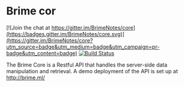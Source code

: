 # Brime cor

[![Join the chat at https://gitter.im/BrimeNotes/core](https://badges.gitter.im/BrimeNotes/core.svg)](https://gitter.im/BrimeNotes/core?utm_source=badge&utm_medium=badge&utm_campaign=pr-badge&utm_content=badge)
[![Build Status](https://travis-ci.org/BrimeNotes/core.svg?branch=master)](https://travis-ci.org/BrimeNotes/core)

The Brime Core is a Restful API that handles the server-side data manipulation and retrieval. A demo deployment of the API is set up at http://brime.ml/
